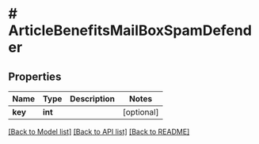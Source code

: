 # # ArticleBenefitsMailBoxSpamDefender

## Properties

Name | Type | Description | Notes
------------ | ------------- | ------------- | -------------
**key** | **int** |  | [optional]

[[Back to Model list]](../../README.md#models) [[Back to API list]](../../README.md#endpoints) [[Back to README]](../../README.md)
